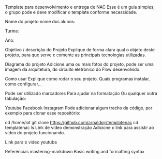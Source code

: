 Template para desenvolvimento e entrega de NAC
Esse é um guia simples, o grupo pode e deve modificar o template conforme necessidade.

Nome do projeto
nome dos alunos:

Turma:

Ano:

Objetivo / descrição do Projeto
Explique de forma clara qual o objeto deste projeto, para que serve e comente as principais tecnologias utilizadas.

Diagrama do projeto
Adicione uma ou mais fotos do projeto, pode ser uma imagem da arquitetura, do circuito eletrônico do Flow desenvolvido.



Como usar
Explique como rodar o seu projeto. Quais programas instalar, como configurar...

Pode ser utilizado marcadores
Para ajudar na formatação
Ou qualquer outra tabulação:

 Youtube
 Facebook
 Instagram
Pode adicionar algum trecho de código, por exemplo para clonar esse repositório:

cd /home/iot
git clone https://github.com/arnaldojr/templatenac
cd templatenac
ls
Link de vídeo demonstração
Adicione o link para assistir ao vídeo do projeto funcionando.

Link para o video youtube

Referências
mastering-markdown
Basic writing and formatting syntax
